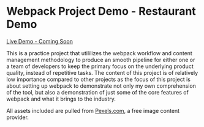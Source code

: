 # Webpack Project Demo - Restaurant Demo #

[Live Demo - Coming Soon]()

This is a practice project that utililizes the webpack workflow and content management methodology to produce an smooth pipeline for either one or a team of developers to keep the primary focus on the underlying product quality, instead of repetitive tasks. The content of this project is of relatively low importance compared to other projects as the focus of this project is about setting up webpack to demonstrate not only my own comprehension of the tool, but also a demonstration of just some of the core features of webpack and what it brings to the industry. 

All assets included are pulled from [Pexels.com](https://www.pexels.com), a free image content provider.